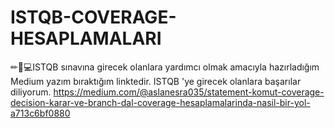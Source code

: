 # ISTQB-COVERAGE-HESAPLAMALARI
 ✏📝💻ISTQB sınavına girecek olanlara yardımcı olmak amacıyla hazırladığım Medium yazım bıraktığım linktedir. ISTQB 'ye girecek olanlara başarılar diliyorum.
https://medium.com/@aslanesra035/statement-komut-coverage-decision-karar-ve-branch-dal-coverage-hesaplamalarinda-nasil-bi̇r-yol-a713c6bf0880
